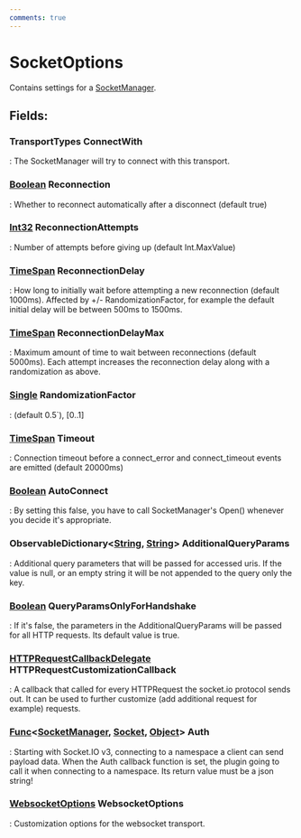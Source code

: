 ```yaml
---
comments: true
---
```

# SocketOptions

Contains settings for a [SocketManager](SocketManager.md). 

## **Fields**:
### **TransportTypes ConnectWith**
: The SocketManager will try to connect with this transport. 
### **[Boolean](https://learn.microsoft.com/en-us/dotnet/api/System.Boolean) Reconnection**
: Whether to reconnect automatically after a disconnect (default true) 
### **[Int32](https://learn.microsoft.com/en-us/dotnet/api/System.Int32) ReconnectionAttempts**
: Number of attempts before giving up (default Int.MaxValue) 
### **[TimeSpan](https://learn.microsoft.com/en-us/dotnet/api/System.TimeSpan) ReconnectionDelay**
: How long to initially wait before attempting a new reconnection (default 1000ms). Affected by +/- RandomizationFactor, for example the default initial delay will be between 500ms to 1500ms. 
### **[TimeSpan](https://learn.microsoft.com/en-us/dotnet/api/System.TimeSpan) ReconnectionDelayMax**
: Maximum amount of time to wait between reconnections (default 5000ms). Each attempt increases the reconnection delay along with a randomization as above. 
### **[Single](https://learn.microsoft.com/en-us/dotnet/api/System.Single) RandomizationFactor**
: (default 0.5`), [0..1] 
### **[TimeSpan](https://learn.microsoft.com/en-us/dotnet/api/System.TimeSpan) Timeout**
: Connection timeout before a connect_error and connect_timeout events are emitted (default 20000ms) 
### **[Boolean](https://learn.microsoft.com/en-us/dotnet/api/System.Boolean) AutoConnect**
: By setting this false, you have to call SocketManager's Open() whenever you decide it's appropriate. 
### **ObservableDictionary&lt;[String](https://learn.microsoft.com/en-us/dotnet/api/System.String), [String](https://learn.microsoft.com/en-us/dotnet/api/System.String)&gt; AdditionalQueryParams**
: Additional query parameters that will be passed for accessed uris. If the value is null, or an empty string it will be not appended to the query only the key. 
### **[Boolean](https://learn.microsoft.com/en-us/dotnet/api/System.Boolean) QueryParamsOnlyForHandshake**
: If it's false, the parameters in the AdditionalQueryParams will be passed for all HTTP requests. Its default value is true. 
### **[HTTPRequestCallbackDelegate](HTTPRequestCallbackDelegate.md) HTTPRequestCustomizationCallback**
: A callback that called for every HTTPRequest the socket.io protocol sends out. It can be used to further customize (add additional request for example) requests. 
### **[Func](https://learn.microsoft.com/en-us/dotnet/api/System.Func-3)&lt;[SocketManager](SocketManager.md), [Socket](Socket.md), [Object](https://learn.microsoft.com/en-us/dotnet/api/System.Object)&gt; Auth**
: Starting with Socket.IO v3, connecting to a namespace a client can send payload data. When the Auth callback function is set, the plugin going to call it when connecting to a namespace. Its return value must be a json string! 
### **[WebsocketOptions](WebsocketOptions.md) WebsocketOptions**
: Customization options for the websocket transport. 